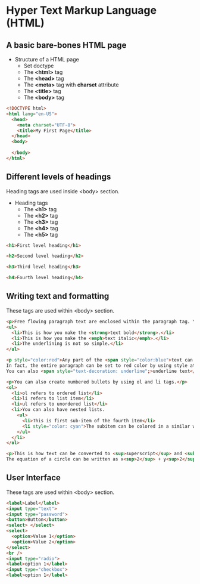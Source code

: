 # Hyper Text Markup Language (HTML)

## A basic bare-bones HTML page

* Structure of a HTML page
  - Set doctype
  - The **&lt;html&gt;** tag
  - The **&lt;head&gt;** tag
  - The **&lt;meta&gt;** tag with **charset** attribute
  - The **&lt;title&gt;** tag
  - The **&lt;body&gt;** tag

```html
<!DOCTYPE html>
<html lang="en-US">
  <head>
    <meta charset="UTF-8">
    <title>My First Page</title>
  </head>
  <body>
    
  </body>
</html>
```

## Different levels of headings

Heading tags are used inside &lt;body&gt; section.

* Heading tags
  - The **&lt;h1&gt;** tag
  - The **&lt;h2&gt;** tag
  - The **&lt;h3&gt;** tag
  - The **&lt;h4&gt;** tag
  - The **&lt;h5&gt;** tag

```html
<h1>First level heading</h1>

<h2>Second level heading</h2>

<h3>Third level heading</h3>

<h4>Fourth level heading</h4>
```

## Writing text and formatting

These tags are used within &lt;body&gt; section.

```html
<p>Free flowing paragraph text are enclosed within the paragraph tag. You use <br /> for line break. Adding bullets can be done using <ul> and <li> tags as shown below.</p>
<ul>
  <li>This is how you make the <strong>text bold</strong>.</li> 
  <li>This is how you make the <emph>text italic</emph>.</li>
  <li>The underlining is not so simple.</li>
</ul>

<p style="color:red">Any part of the <span style="color:blue">text can be made blue</span> by enclosing them within span tag and using the style attribute.
In fact, the entire paragraph can be set to red color by using style attribute of the paragraph tag.
You can also <span style="text-decoration: underline";>underline text</span> using style tag.</p>

<p>You can also create numbered bullets by using ol and li tags.</p>
<ol>
  <li>ol refers to ordered list</li>
  <li>li refers to list item</li>
  <li>ul refers to unordered list</li>
  <li>You can also have nested lists.
    <ul>
      <li>This is first sub-item of the fourth item</li>
      <li style="color: cyan">The subitem can be colored in a similar way.</li>
    </ul>
  </li>
</ol>

<p>This is how text can be converted to <sup>superscript</sup> and <sub>subscript</sub>. <br /> 
The equation of a circle can be written as x<sup>2</sup> + y<sup>2</sup> = r<sup>2</sup>.
```

## User Interface

These tags are used within &lt;body&gt; section.

```html
<label>Label</label>
<input type="text">
<input type="password">
<button>Button</button>
<select> </select>
<select>
  <option>Value 1</option>
  <option>Value 2</option>
</select>
<br />
<input type="radio">
<label>option 1</label>
<input type="checkbox">
<label>option 1</label>
```

